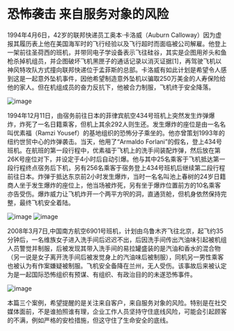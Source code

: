 # 恐怖袭击 来自服务对象的风险

1994年4月6日，42岁的联邦快递员工奥本·卡洛威（Auburn Calloway）因为虚报其履历表上他在美国海军时的飞行经验以及飞行超时而面临被公司解雇。他登上一架前往圣荷西的班机，并带同电子学设备表示飞往硅谷，其实是企图用斧头和鱼枪杀掉机组员，并企图破坏飞机黑匣子的通话记录以消灭证据[1]，再驾驶飞机以神风特攻队方式撞向联邦快递位于孟菲斯的总部。卡洛威有如此计划是希望令人感到这是一起意外坠机事件，因他希望制造意外坠机以骗取250万美金的人寿保险给他的家人。但在机组成员的奋力反抗下，他被合力制服，飞机终于安全降落。

![image](https://github.com/user-attachments/assets/d1fd4bbf-8bcd-40f2-ade0-a4dcc7b5c80d)


1994年12月11日，由宿务前往日本的菲律宾航空434号班机上突然发生炸弹爆炸，炸死了一名日籍乘客，但机上其余292人则生还。发生爆炸的座位是由一名名叫优素福（Ramzi Yousef）的基地组织的恐怖分子乘坐的。他亦曾策划1993年的纽约世贸中心的炸弹袭击。当天，他用了“Armaldo Forlani”的假名，登上434号班机。在航班的第一段行程中，优素福于飞机上的洗手间装配炸弹，然后放在第26K号座位对下，并设定于4小时后自动引爆。他与其中25名乘客于飞机抵达第一段行程终点宿务后下机，另有256名乘客于宿务登上434号班机后继续第二段行程前往日本。炸弹于抵达东京前2小时发生爆炸，当时一名名叫池上春树的24岁日籍商人坐于发生爆炸的座位上，他当场被炸死，另有坐于爆炸位置前方的10名乘客亦告受伤。爆炸威力让飞机炸开一个两平方呎的洞，直通货舱，但机身依然保持完整，最终飞机安全着陆。

![image](https://github.com/user-attachments/assets/26e8805a-8305-4790-be57-c9c0f37e82c6)
![image](https://github.com/user-attachments/assets/bf3ce1b2-e5f3-44e9-b877-2c43e51884f7)



2008年3月7日,中国南方航空6901号班机，计划由乌鲁木齐飞往北京，起飞约35分钟后，一名维族女子进入洗手间后迟迟不出，后因洗手间传出汽油味引起被机组人员警觉并制服，后被发现其带入洗手间的易拉罐盛装的是汽油和香水的混合物（另一说是女子离开洗手间后被发觉身上的汽油味后被制服），同机另一男性乘客也被认为有作案嫌疑被制服。飞机安全备降在兰州，无人受伤。该事故后来被认定为是一起国际恐怖组织有预谋、有组织、有政治目的的未遂恐怖事件。

![image](https://github.com/user-attachments/assets/bc808c39-cd7f-498b-b20d-86b3350b17f5)


本篇三个案例，希望提醒的是关注来自客户，来自服务对象的风险。特别是在社交媒体面前，不是谁拍照谁有理，企业工作人员坚持守住底线风险，可能会引起顾客的不满，例如严格的安检措施，但这守住了生命安全的底线。

